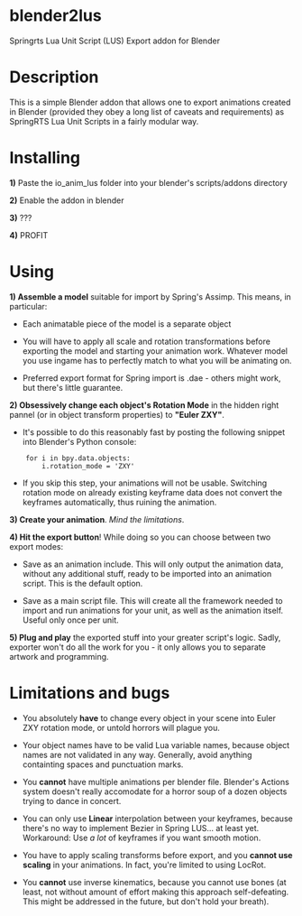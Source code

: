 blender2lus
===========

Springrts Lua Unit Script (LUS) Export addon for Blender 

Description
==========
This is a simple Blender addon that allows one to export animations created in Blender (provided they obey a long list of caveats and requirements) as SpringRTS Lua Unit Scripts in a fairly modular way.

Installing
==========
**1)** Paste the io_anim_lus folder into your blender's scripts/addons directory

**2)** Enable the addon in blender

**3)** ???

**4)** PROFIT

Using
=====
**1) Assemble a model** suitable for import by Spring's Assimp. This means, in particular:

* Each animatable piece of the model is a separate object

* You will have to apply all scale and rotation transformations before exporting the model and starting your animation work. Whatever model you use ingame has to perfectly match to what you will be animating on.

* Preferred export format for Spring import is .dae - others might work, but there's little guarantee.

**2) Obsessively change each object's Rotation Mode** in the hidden right pannel (or in object transform properties) to **"Euler ZXY"**.  

* It's possible to do this reasonably fast by posting the following snippet into Blender's Python console:
```
	for i in bpy.data.objects:
	    i.rotation_mode = 'ZXY'
```
 
* If you skip this step, your animations will not be usable. Switching rotation mode on already existing keyframe data does not convert the keyframes automatically, thus ruining the animation.

**3) Create your animation**. *Mind the limitations*.

**4) Hit the export button**! While doing so you can choose between two export modes:

* Save as an animation include. This will only output the animation data, without any additional stuff, ready to be imported into an animation script. This is the default option.

* Save as a main script file. This will create all the framework needed to import and run animations for your unit, as well as the animation itself. Useful only once per unit.

**5) Plug and play** the exported stuff into your greater script's logic. Sadly, exporter won't do all the work for you - it only allows you to separate artwork and programming.

Limitations and bugs
====================
* You absolutely **have** to change every object in your scene into Euler ZXY rotation mode, or untold horrors will plague you.

* Your object names have to be valid Lua variable names, because object names are not validated in any way. Generally, avoid anything containting spaces and punctuation marks.

* You **cannot** have multiple animations per blender file. Blender's Actions system doesn't really accomodate for a horror soup of a dozen objects trying to dance in concert.

* You can only use **Linear** interpolation between your keyframes, because there's no way to implement Bezier in Spring LUS... at least yet.  
Workaround: Use *a lot* of keyframes if you want smooth motion.

* You have to apply scaling transforms before export, and you **cannot use scaling** in your animations. In fact, you're limited to using LocRot.

* You **cannot** use inverse kinematics, because you cannot use bones (at least, not without amount of effort making this approach self-defeating. This might be addressed in the future, but don't hold your breath).

